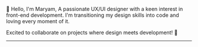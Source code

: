 👋 Hello, I'm Maryam, 
A passionate UX/UI designer with a keen interest in front-end development. 
I'm transitioning my design skills into code and loving every moment of it.

Excited to collaborate on projects where design meets development! 🚀

---

<!---
maary020/maary020 is a ✨ special ✨ repository because its `README.md` (this file) appears on your GitHub profile.
You can click the Preview link to take a look at your changes.
--->
